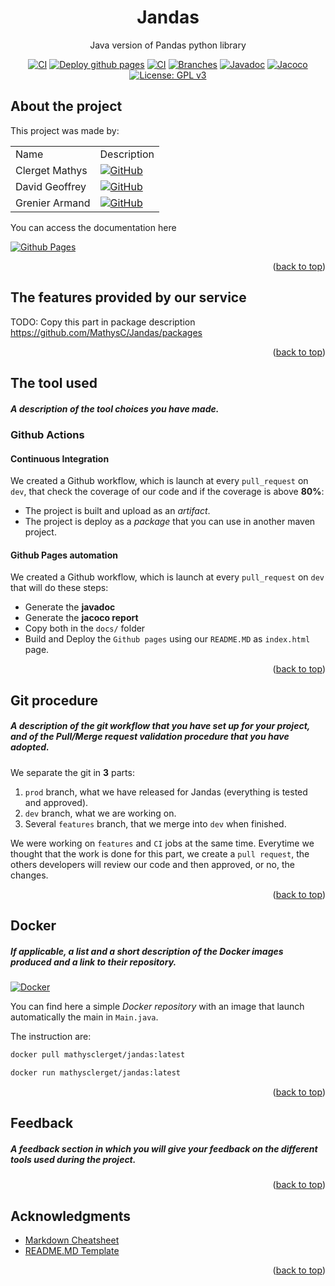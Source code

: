 <div id="top"></div>

<!-- TITLE -->
<div align="center">
<h1 align="center">Jandas</h1>

  <p align="center">
    Java version of Pandas python library
  </p>


<a href="https://github.com/MathysC/Jandas/actions/workflows/CI.yml"><img src="https://github.com/MathysC/Jandas/actions/workflows/CI.yml/badge.svg?branch=dev" alt="CI"></a> <a href="https://github.com/MathysC/Jandas/actions/workflows/generate-site.yml"><img src="https://github.com/MathysC/Jandas/actions/workflows/generate-site.yml/badge.svg?branch=dev" alt="Deploy github pages"></a> <a href="https://github.com/MathysC/Jandas/actions/workflows/CI.yml"><img src="https://mathysc.github.io/Jandas/docs/badges/jacoco.svg" alt="CI"></a>  <a href="https://github.com/MathysC/Jandas/actions/workflows/CI.yml"><img src="https://mathysc.github.io/Jandas/docs/badges/branches.svg" alt="Branches"></a> <a href="https://mathysc.github.io/Jandas/docs/javadoc"><img src="https://img.shields.io/badge/-javadoc-yellow" alt="Javadoc"></a> <a href="https://mathysc.github.io/Jandas/docs/jacoco"><img src="https://img.shields.io/badge/-jacoco-red" alt="Jacoco"></a> <a href="http://www.gnu.org/licenses/gpl-3.0"><img src="https://img.shields.io/badge/License-GPL%20v3-blue.svg" alt="License: GPL v3"></a>
</div>
<!-- ABOUT THE PROJECT -->

## About the project
This project was made by:
<table>
    <tr>
        <td>Name</td>
        <td>Description</td>
    </tr>
    <tr>
        <td>Clerget Mathys</td>
        <td><a href="https://github.com/MathysC/"><img src="https://img.shields.io/badge/github-%23121011.svg?style=for-the-badge&amp;logo=github&amp;logoColor=white" alt="GitHub"></a></td>
    </tr>
    <tr>
        <td>David Geoffrey</td>
        <td><a href="https://github.com/Polluxin/"><img src="https://img.shields.io/badge/github-%23121011.svg?style=for-the-badge&amp;logo=github&amp;logoColor=white" alt="GitHub"></a></td>
    </tr>
    <tr>
        <td>Grenier Armand</td>
        <td><a href="https://github.com/Moutontone/"><img src="https://img.shields.io/badge/github-%23121011.svg?style=for-the-badge&amp;logo=github&amp;logoColor=white" alt="GitHub"></a></td>
    </tr>
</table>

You can access the documentation here 

[![Github Pages](https://img.shields.io/badge/github%20pages-121013?style=for-the-badge&logo=github&logoColor=white)](https://mathysc.github.io/Jandas/)

<p align="right">(<a href="#top">back to top</a>)</p>

## The features provided by our service

TODO: Copy this part in package description https://github.com/MathysC/Jandas/packages
<p align="right">(<a href="#top">back to top</a>)</p>

## The tool used
##### A description of the tool choices you have made.

### Github Actions

#### Continuous Integration
We created a Github workflow, which is launch at every `pull_request` on `dev`, that check the coverage of our code and if the coverage is above **80%**:
- The project is built and upload as an *artifact*.
- The project is deploy as a *package* that you can use in another maven project. 

#### Github Pages automation
We created a Github workflow, which is launch at every `pull_request` on `dev` that will do these steps:
- Generate the **javadoc**
- Generate the **jacoco report** 
- Copy both in the `docs/` folder
- Build and Deploy the `Github pages` using our `README.MD` as `index.html` page.
<p align="right">(<a href="#top">back to top</a>)</p>

## Git procedure
##### A description of the git workflow that you have set up for your project, and of the Pull/Merge request validation procedure that you have adopted.

We separate the git in **3** parts:
1. `prod` branch, what we have released for Jandas (everything is tested and approved).
2. `dev` branch, what we are working on.
3. Several `features` branch, that we merge into `dev` when finished.


We were working on `features` and `CI` jobs at the same time. Everytime we thought that the work is done for this part, we create a `pull request`, the others developers will review our code and then approved, or no, the changes.

<p align="right">(<a href="#top">back to top</a>)</p>

## Docker 
##### If applicable, a list and a short description of the Docker images produced and a link to their repository.
<a href="https://hub.docker.com/repository/docker/mathysclerget/jandas/general"><img src="https://img.shields.io/badge/docker-%230db7ed.svg?style=for-the-badge&logo=docker&logoColor=white)" alt="Docker"></a>

You can find here a simple *Docker repository* with an image that launch automatically the main in `Main.java`.

The instruction are:
```bash
docker pull mathysclerget/jandas:latest
```
```bash
docker run mathysclerget/jandas:latest
```
<p align="right">(<a href="#top">back to top</a>)</p>

## Feedback
##### A feedback section in which you will give your feedback on the different tools used during the project.

<p align="right">(<a href="#top">back to top</a>)</p>

<!-- ACKNOWLEDGMENTS -->

## Acknowledgments

- [Markdown Cheatsheet](https://github.com/adam-p/markdown-here/wiki/Markdown-Cheatsheet)
- [README.MD Template](https://github.com/othneildrew/Best-README-Template)
<p align="right">(<a href="#top">back to top</a>)</p>
